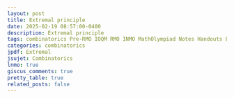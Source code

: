 ```yaml
---
layout: post
title: Extremal principle
date: 2025-02-19 08:57:00-0400
description: Extremal principle
tags: combinatorics Pre-RMO IOQM RMO INMO MathOlympiad Notes Handouts LectureNotes
categories: combinatorics
jpdf: Extremal
jsujet: Combinatorics
lnmo: true
giscus_comments: true
pretty_table: true
related_posts: false
---
```

